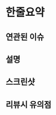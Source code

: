 # 한줄요약

## 연관된 이슈

<!-- 이 MR 로 close 가 된다면 closes 아니라면 언급만 -->

## 설명

<!-- MR 에 대한 설명 -->

## 스크린샷

## 리뷰시 유의점
